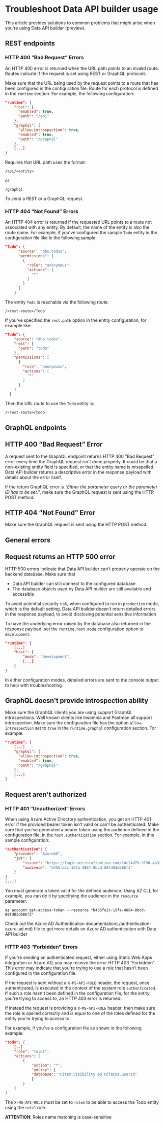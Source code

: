 # Troubleshoot Data API builder usage

This article provides solutions to common problems that might arise when you're using Data API builder (preview).

## REST endpoints

### HTTP 400 “Bad Request” Errors

An HTTP 400 error is returned when the URL path points to an invalid route. Routes indicate if the request is set using REST or GraphQL protocols.

Make sure that the URL being used by the request points to a route that has been configured in the configuration file. Route for each protocol is defined in the `runtime` section.  For example, the following configuration:

```json
"runtime": {
    "rest": {
      "enabled": true,
      "path": "/api"
    },
    "graphql": {
      "allow-introspection": true,
      "enabled": true,
      "path": "/graphql"
    },
    [...]
}
```

Requires that URL path uses the format:

```shell
/api/<entity>
```

or

```shell
/graphql
```

To send a REST or a GraphQL request.

### HTTP 404 “Not Found” Errors

An HTTP 404 error is returned if the requested URL points to a route not associated with any entity. By default, the name of the entity is also the route name.  For example, if you've configured the sample `Todo` entity in the configuration file like in the following sample:

```json
"Todo": {
      "source": "dbo.todos",
      "permissions": [
        {
          "role": "anonymous",
          "actions": [
            "*"
          ]
        }
      ]
    }
```

The entity `Todo` is reachable via the following route:

```shell
/<rest-route>/Todo
```

If you've specified the `rest.path` option in the entity configuration, for example like:

```json
"Todo": {
    "source": "dbo.todos",
    "rest": {
      "path": "todo"
    },
    "permissions": [
      {
        "role": "anonymous",
        "actions": [
          "*"
        ]
      }
    ]
  }
```

Then the URL route to use the `Todo` entity is:

```shell
/<rest-route>/todo
```

## GraphQL endpoints

## HTTP 400 “Bad Request” Error

A request sent to the GraphQL endpoint returns HTTP 400 "Bad Request" error every time the GraphQL request isn't done properly. It could be that a non-existing entity field is specified, or that the entity name is misspelled. Data API builder returns a descriptive error in the response payload with details about the error itself.

If the return GraphQL error is *"Either the parameter query or the parameter ID has to be set."*, make sure the GraphQL request is sent using the HTTP POST method.

## HTTP 404 “Not Found” Error

Make sure the GraphQL request is sent using the HTTP POST method.

## General errors

## Request returns an HTTP 500 error

HTTP 500 errors indicate that Data API builder can't properly operate on the backend database. Make sure that

- Data API builder can still connect to the configured database
- The database objects used by Data API builder are still available and accessible

To avoid potential security risk, when configured to run in `production` mode, which is the default setting, Data API builder doesn't return detailed errors in the response payload, to avoid disclosing potential sensitive information.

To have the underlying error raised by the database also returned in the response payload, set the `runtime.host.mode`  configuration option to `development`.

```json
"runtime": {
    [...]
    "host": {
        "mode": "development",
        [...]
    }
}
```

In either configuration modes, detailed errors are sent to the console output to help with troubleshooting.

## GraphQL doesn't provide introspection ability

Make sure the GraphQL clients you are using support GraphQL introspections. Well known clients like Insomnia and Postman all support introspection. Make sure the configuration file has the option `allow-introspection` set to `true` in the `runtime.graphql` configuration section. For example:

```json
"runtime": {
    [...]
    "graphql": {
      "allow-introspection": true,
      "enabled": true,
      "path": "/graphql"
    },
    [...]
}
```

## Request aren't authorized

### HTTP 401 “Unauthorized” Errors

When using Azure Active Directory authentication, you get an HTTP 401 error if the provided bearer token isn't valid or can't be authenticated.
Make sure that you've generated a bearer token using the audience defined in the configuration file, in the `host.authentication` section. For example, in this sample configuration:

```json
"authentication": {
    "provider": "AzureAD",
    "jwt": {
        "issuer": "https://login.microsoftonline.com/24c24d79-9790-4a32-bbb4-a5a5c3ffedd5/v2.0/",
        "audience": "b455fa3c-15fa-4864-8bcd-88fd83d686f3"
    }
}
[...]
```

You must generate a token valid for the defined audience. Using AZ CLI, for example, you can do it by specifying the audience in the `resource` parameter:

```shell
az account get-access-token --resource "b455fa3c-15fa-4864-8bcd-88fd83d686f3"
```

Check out the Azure AD Authentication documentation(./authentication-azure-ad.md) file to get more details on Azure AD authentication with Data API builder

### HTTP 403 “Forbidden” Errors

If you're sending an authenticated request, either using Static Web Apps integration or Azure AD, you may receive the error HTTP 403 “Forbidden”. This error may indicate that you're trying to use a role that hasn't been configured in the configuration file.

If the request is sent without a `X-MS-API-ROLE` header, the request, once authenticated, is executed in the context of the system role `authenticated`. If such a role hasn't been defined in the configuration file, for the entity you're trying to access to, an HTTP 403 error is returned.

If instead the request is providing a `X-MS-API-ROLE` header, then make sure the role is spelled correctly and is equal to one of the roles defined for the entity you're trying to access to.

For example, if you've a configuration file as shown in the following example:

```json
"Todo": {
    [..]
    "role": "role1",
    "actions": [
        {
            "action": "*",
            "policy": {
            "database": "@item.visibility eq @claims.userId"
            }
        }
    ]
}
```

The `X-MS-API-ROLE` must be set to `role1` to be able to access the Todo entity using the `role1` role.

**ATTENTION**: Roles name matching is case-sensitive
